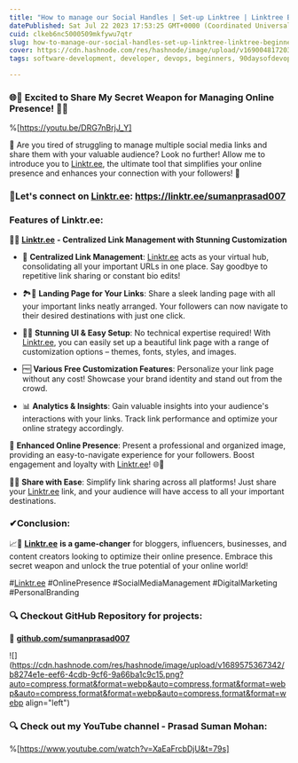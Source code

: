 ```yaml
---
title: "How to manage our Social Handles | Set-up Linktree | Linktree Beginner Tutorial 💥"
datePublished: Sat Jul 22 2023 17:53:25 GMT+0000 (Coordinated Universal Time)
cuid: clkeb6nc5000509mkfywu7qtr
slug: how-to-manage-our-social-handles-set-up-linktree-linktree-beginner-tutorial
cover: https://cdn.hashnode.com/res/hashnode/image/upload/v1690048172038/36875b87-4a0c-42e0-a9ee-973189e15c35.png
tags: software-development, developer, devops, beginners, 90daysofdevops

---
```


### 🌐🚀 Excited to Share My Secret Weapon for Managing Online Presence! 📲🤝

%[https://youtu.be/DRG7nBrjJ_Y] 

🎯 Are you tired of struggling to manage multiple social media links and share them with your valuable audience? Look no further! Allow me to introduce you to [Linktr.ee](http://Linktr.ee), the ultimate tool that simplifies your online presence and enhances your connection with your followers! 🎉

### 🚀Let's connect on [Linktr.ee](http://Linktr.ee): https://linktr.ee/sumanprasad007

### Features of Linktr.ee:

🔗🎨 [**Linktr.ee**](http://Linktr.ee) **- Centralized Link Management with Stunning Customization**

* 🔄 **Centralized Link Management**: [Linktr.ee](http://Linktr.ee) acts as your virtual hub, consolidating all your important URLs in one place. Say goodbye to repetitive link sharing or constant bio edits!
    
* 🏞️🔗 **Landing Page for Your Links**: Share a sleek landing page with all your important links neatly arranged. Your followers can now navigate to their desired destinations with just one click.
    
* 🎨✨ **Stunning UI & Easy Setup**: No technical expertise required! With [Linktr.ee](http://Linktr.ee), you can easily set up a beautiful link page with a range of customization options – themes, fonts, styles, and images.
    
* 🆓 **Various Free Customization Features**: Personalize your link page without any cost! Showcase your brand identity and stand out from the crowd.
    
* 📊 **Analytics & Insights**: Gain valuable insights into your audience's interactions with your links. Track link performance and optimize your online strategy accordingly.
    

🌟 **Enhanced Online Presence**: Present a professional and organized image, providing an easy-to-navigate experience for your followers. Boost engagement and loyalty with [Linktr.ee](http://Linktr.ee)! 🌐💼

🚀🌈 **Share with Ease**: Simplify link sharing across all platforms! Just share your [Linktr.ee](http://Linktr.ee) link, and your audience will have access to all your important destinations.

### ✔Conclusion:

📈💪 [**Linktr.ee**](http://Linktr.ee) **is a game-changer** for bloggers, influencers, businesses, and content creators looking to optimize their online presence. Embrace this secret weapon and unlock the true potential of your online world!

#[Linktr.ee](http://Linktr.ee) #OnlinePresence #SocialMediaManagement #DigitalMarketing #PersonalBranding

### **🔍 Checkout GitHub Repository for projects:**

**🔗** [**github.com/sumanprasad007**](http://github.com/sumanprasad007)

![](https://cdn.hashnode.com/res/hashnode/image/upload/v1689575367342/b8274e1e-eef6-4cdb-9cf6-9a66ba1c9c15.png?auto=compress,format&format=webp&auto=compress,format&format=webp&auto=compress,format&format=webp&auto=compress,format&format=webp align="left")

### **🔍 Check out my YouTube channel - Prasad Suman Mohan:**

%[https://www.youtube.com/watch?v=XaEaFrcbDjU&t=79s]